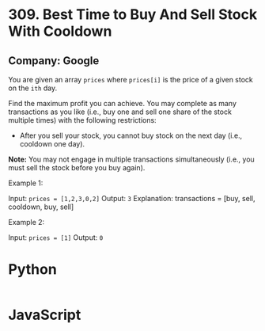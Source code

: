 # 309. Best Time to Buy And Sell Stock With Cooldown
## Company: Google

You are given an array `prices` where `prices[i]` is the price of a given stock on the `ith` day.

Find the maximum profit you can achieve. You may complete as many transactions as you like (i.e., buy one and sell one share of the stock multiple times) with the following restrictions:

- After you sell your stock, you cannot buy stock on the next day (i.e., cooldown one day).

**Note:** You may not engage in multiple transactions simultaneously (i.e., you must sell the stock before you buy again).

 

Example 1:

Input: `prices = [1,2,3,0,2]`
Output: `3`
Explanation: transactions = [buy, sell, cooldown, buy, sell]

Example 2:

Input: `prices = [1]`
Output: `0`

# Python 
```
```

# JavaScript
```
```